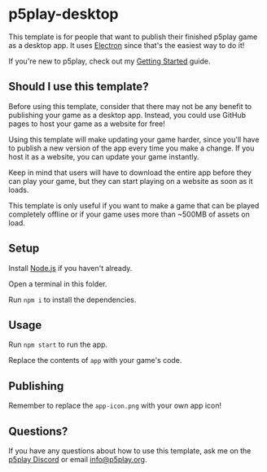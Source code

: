 # p5play-desktop

This template is for people that want to publish their finished p5play game as a desktop app. It uses [Electron](https://www.electronjs.org/) since that's the easiest way to do it!

If you're new to p5play, check out my [Getting Started](https://github.com/quinton-ashley/p5play/wiki/Get-Started) guide.

## Should I use this template?

Before using this template, consider that there may not be any benefit to publishing your game as a desktop app. Instead, you could use GitHub pages to host your game as a website for free!

Using this template will make updating your game harder, since you'll have to publish a new version of the app every time you make a change. If you host it as a website, you can update your game instantly.

Keep in mind that users will have to download the entire app before they can play your game, but they can start playing on a website as soon as it loads.

This template is only useful if you want to make a game that can be played completely offline or if your game uses more than ~500MB of assets on load.

## Setup

Install [Node.js](https://nodejs.org/en/) if you haven't already.

Open a terminal in this folder.

Run `npm i` to install the dependencies.

## Usage

Run `npm start` to run the app.

Replace the contents of `app` with your game's code.

## Publishing

Remember to replace the `app-icon.png` with your own app icon!

## Questions?

If you have any questions about how to use this template, ask me on the [p5play Discord](https://discord.gg/3UTbqUgmPF) or email info@p5play.org.
